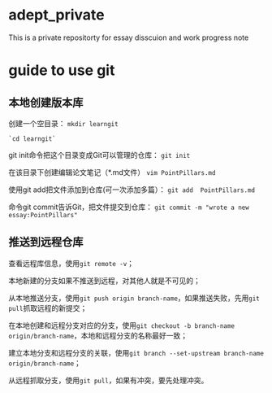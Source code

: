 # adept_private
This is a  private repositorty for essay disscuion and work progress note 
# guide to use git
## 本地创建版本库
创建一个空目录：
    `mkdir learngit`

    `cd learngit`

git init命令把这个目录变成Git可以管理的仓库：
    `git init`

在该目录下创建编辑论文笔记（*.md文件）
    `vim PointPillars.md`

使用git add把文件添加到仓库(可一次添加多篇）：
    `git add  PointPillars.md`

命令git commit告诉Git，把文件提交到仓库：
    `git commit -m "wrote a new essay:PointPillars"`
## 推送到远程仓库
查看远程库信息，使用`git remote -v`；

本地新建的分支如果不推送到远程，对其他人就是不可见的；

从本地推送分支，使用`git push origin branch-name`，如果推送失败，先用`git pull`抓取远程的新提交；

在本地创建和远程分支对应的分支，使用`git checkout -b branch-name origin/branch-name`，本地和远程分支的名称最好一致；

建立本地分支和远程分支的关联，使用`git branch --set-upstream branch-name origin/branch-name`；

从远程抓取分支，使用`git pull`，如果有冲突，要先处理冲突。
